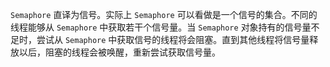 `Semaphore` 直译为信号。实际上 `Semaphore` 可以看做是一个信号的集合。不同的线程能够从 `Semaphore` 中获取若干个信号量。当 `Semaphore` 对象持有的信号量不足时，尝试从 `Semaphore` 中获取信号的线程将会阻塞。直到其他线程将信号量释放以后，阻塞的线程会被唤醒，重新尝试获取信号量。